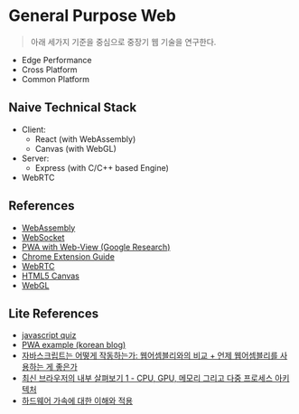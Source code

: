 # General Purpose Web
> 아래 세가지 기준을 중심으로 중장기 웹 기술을 연구한다.
- Edge Performance
- Cross Platform
- Common Platform

## Naive Technical Stack
- Client:
    - React (with WebAssembly)
    - Canvas (with WebGL)
- Server:
    - Express (with C/C++ based Engine)
- WebRTC

## References
- [WebAssembly](https://developer.mozilla.org/ko/docs/WebAssembly/Concepts)
- [WebSocket](https://developer.mozilla.org/ko/docs/WebSockets/Writing_WebSocket_client_applications)
- [PWA with Web-View (Google Research)](https://research.google/pubs/pub46739/)
- [Chrome Extension Guide](https://developer.chrome.com/extensions/getstarted)
- [WebRTC](https://developer.mozilla.org/ko/docs/Web/API/WebRTC_API)
- [HTML5 Canvas](https://developer.mozilla.org/ko/docs/Web/HTML/Canvas)
- [WebGL](https://developer.mozilla.org/ko/docs/Web/API/WebGL_API)

## Lite References
- [javascript quiz](https://quiz.typeofnan.dev/)
- [PWA example (korean blog)](https://gracefullight.dev/2017/12/22/PWA-ServiceWorker-Web-Caching/)
- [자바스크립트는 어떻게 작동하는가: 웹어셈블리와의 비교 + 언제 웹어셈블리를 사용하는 게 좋은가](https://medium.com/codecrain/%EC%BD%94%EB%93%9C%ED%81%AC%EB%A0%88%EC%9D%B8-%EC%9E%90%EB%B0%94%EC%8A%A4%ED%81%AC%EB%A6%BD%ED%8A%B8%EB%8A%94-%EC%96%B4%EB%96%BB%EA%B2%8C-%EC%9E%91%EB%8F%99%ED%95%98%EB%8A%94%EA%B0%80-%EC%9B%B9%EC%96%B4%EC%85%88%EB%B8%94%EB%A6%AC%EC%99%80%EC%9D%98-%EB%B9%84%EA%B5%90-%EC%96%B8%EC%A0%9C-%EC%9B%B9%EC%96%B4%EC%85%88%EB%B8%94%EB%A6%AC%EB%A5%BC-%EC%82%AC%EC%9A%A9%ED%95%98%EB%8A%94-%EA%B2%8C-%EC%A2%8B%EC%9D%80%EA%B0%80-faa0c5ba59e)
- [최신 브라우저의 내부 살펴보기 1 - CPU, GPU, 메모리 그리고 다중 프로세스 아키텍처](https://d2.naver.com/helloworld/2922312)
- [하드웨어 가속에 대한 이해와 적용](https://d2.naver.com/helloworld/2061385)

